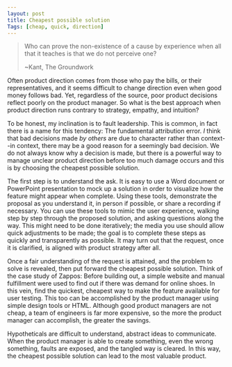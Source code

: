 ```yaml
---
layout: post
title: Cheapest possible solution
Tags: [cheap, quick, direction]
---
```


>Who can prove the non-existence of a cause by experience when all that it teaches is that we do not perceive one?
>
>~Kant, The Groundwork
>

Often product direction comes from those who pay the bills, or their representatives, and it seems difficult to change direction even when good money follows bad.  Yet, regardless of the source, poor product decisions reflect poorly on the product manager.  So what is the best approach when product direction runs contrary to strategy, empathy, and intuition?

To be honest, my inclination is to fault leadership.  This is common, in fact there is a name for this tendency:  The fundamental attribution error.  *I* think that bad decisions made *by others* are due to character rather than context--in context, there may be a good reason for a seemingly bad decision.  We do not always know why a decision is made, but there is a powerful way to manage unclear product direction before too much damage occurs and this is by choosing the cheapest possible solution.

The first step is to understand the ask.  It is easy to use a Word document or PowerPoint presentation to mock up a solution in order to visualize how the feature might appear when complete. Using these tools, demonstrate the proposal as you understand it, in person if possible, or share a recording if necessary.  You can use these tools to mimic the user experience, walking step by step through the proposed solution, and asking questions along the way.  This might need to be done iteratively; the media you use should allow quick adjustments to be made; the goal is to complete these steps as quickly and transparently as possible.  It may turn out that the request, once it is clarified, is aligned with product strategy after all.

Once a fair understanding of the request is attained, and the problem to solve is revealed, then put forward the cheapest possible solution.  Think of the case study of Zappos:  Before building out, a simple website and manual fulfillment were used to find out if there was demand for online shoes.  In this vein, find the quickest, cheapest way to make the feature available for user testing.  This too can be accomplished by the product manager using simple design tools or HTML.  Although good product managers are not cheap, a team of engineers is far more expensive, so the more the product manager can accomplish, the greater the savings.

Hypotheticals are difficult to understand, abstract ideas to communicate.  When the product manager is able to create something, even the wrong something, faults are exposed, and the tangled way is cleared.  In this way, the cheapest possible solution can lead to the most valuable product.
